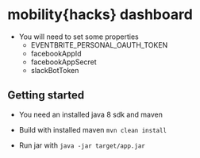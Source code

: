 # mobility{hacks} dashboard

* You will need to set some properties
    * EVENTBRITE_PERSONAL_OAUTH_TOKEN
    * facebookAppId
    * facebookAppSecret
    * slackBotToken

## Getting started

* You need an installed java 8 sdk and maven

* Build with installed maven `mvn clean install`
* Run jar with `java -jar target/app.jar`

